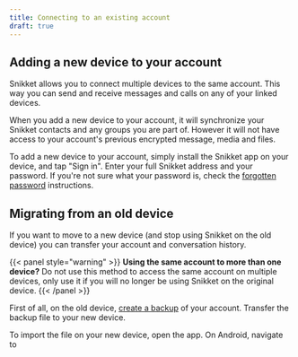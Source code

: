 ```yaml
---
title: Connecting to an existing account
draft: true
---
```


## Adding a new device to your account

Snikket allows you to connect multiple devices to the same account. This way
you can send and receive messages and calls on any of your linked devices.

When you add a new device to your account, it will synchronize your Snikket
contacts and any groups you are part of. However it will not have access to
your account's previous encrypted message, media and files.

To add a new device to your account, simply install the Snikket app on your
device, and tap "Sign in". Enter your full Snikket address and your password.
If you're not sure what your password is, check the [forgotten password](forgot-password/)
instructions.

## Migrating from an old device

If you want to move to a new device (and stop using Snikket on the old device)
you can transfer your account and conversation history.

{{< panel style="warning" >}}
**Using the same account to more than one device?**
Do not use this method to access the same account on multiple devices,
only use it if you will no longer be using Snikket on the original device.
{{< /panel >}}

First of all, on the old device, [create a backup](managing-accounts/#creating-a-backup)
of your account. Transfer the backup file to your new device.

To import the file on your new device, open the app. On Android, navigate to
